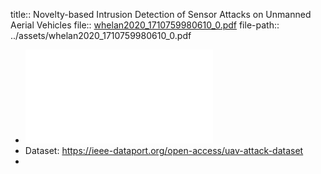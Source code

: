 title:: Novelty-based Intrusion Detection of Sensor Attacks on Unmanned Aerial Vehicles
file:: [whelan2020_1710759980610_0.pdf](../assets/whelan2020_1710759980610_0.pdf)
file-path:: ../assets/whelan2020_1710759980610_0.pdf

- ![Novelty-based Intrusion Detection of Sensor Attacks on Unmanned Aerial Vehicles](../assets/whelan2020_1710759980610_0.pdf)
- Dataset: https://ieee-dataport.org/open-access/uav-attack-dataset
-